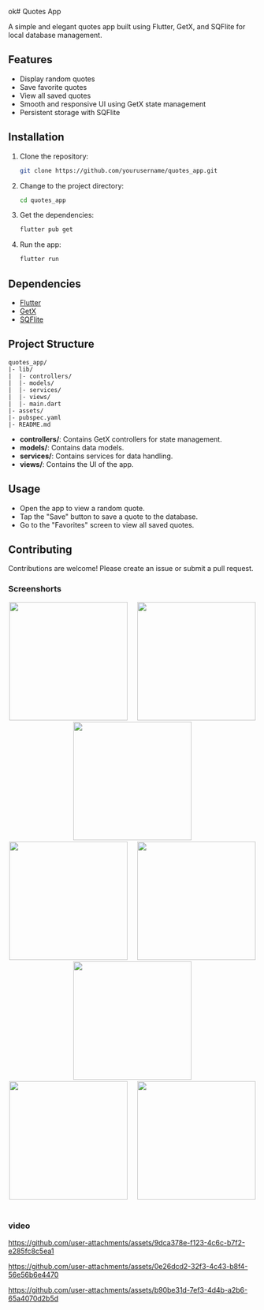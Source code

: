 ok# Quotes App

A simple and elegant quotes app built using Flutter, GetX, and SQFlite for local database management.

## Features

- Display random quotes
- Save favorite quotes
- View all saved quotes
- Smooth and responsive UI using GetX state management
- Persistent storage with SQFlite

## Installation

1. Clone the repository:
    ```bash
    git clone https://github.com/yourusername/quotes_app.git
    ```

2. Change to the project directory:
    ```bash
    cd quotes_app
    ```

3. Get the dependencies:
    ```bash
    flutter pub get
    ```

4. Run the app:
    ```bash
    flutter run
    ```

## Dependencies

- [Flutter](https://flutter.dev)
- [GetX](https://pub.dev/packages/get)
- [SQFlite](https://pub.dev/packages/sqflite)

## Project Structure

```
quotes_app/
|- lib/
|  |- controllers/
|  |- models/
|  |- services/
|  |- views/
|  |- main.dart
|- assets/
|- pubspec.yaml
|- README.md
```

- **controllers/**: Contains GetX controllers for state management.
- **models/**: Contains data models.
- **services/**: Contains services for data handling.
- **views/**: Contains the UI of the app.

## Usage

- Open the app to view a random quote.
- Tap the "Save" button to save a quote to the database.
- Go to the "Favorites" screen to view all saved quotes.

## Contributing

Contributions are welcome! Please create an issue or submit a pull request.

### Screenshorts

<p align ='center'>
  <img src='https://github.com/user-attachments/assets/4b5781cf-c08f-42e7-ab38-6eb81886b077' width=240> &nbsp;&nbsp;&nbsp;
  <img src='https://github.com/user-attachments/assets/ed8b058d-fb40-4763-a65a-dd7aaa13b318' width=240> &nbsp;&nbsp;&nbsp;
  <img src='https://github.com/user-attachments/assets/a7d49cad-d6a0-41ee-b842-eb6227388231' width=240> &nbsp;&nbsp;&nbsp;
  <img src='https://github.com/user-attachments/assets/8af7dfb3-5436-43a7-96eb-fb30c168f21f' width=240> &nbsp;&nbsp;&nbsp;
  <img src='https://github.com/user-attachments/assets/0f2650e3-9f13-47f6-93d0-6223d0090fd0' width=240> &nbsp;&nbsp;&nbsp;
  <img src='https://github.com/user-attachments/assets/f2e31de9-9bde-4851-8da0-480fa2b08720' width=240> &nbsp;&nbsp;&nbsp;
  <img src='https://github.com/user-attachments/assets/b793e1b7-3f88-41ed-9c00-84834b6af7c3' width=240> &nbsp;&nbsp;&nbsp;
  <img src='https://github.com/user-attachments/assets/8c6d5bde-4b5f-400b-830f-0abbe5e49015' width=240> &nbsp;&nbsp;&nbsp;
</p>


### video

https://github.com/user-attachments/assets/9dca378e-f123-4c6c-b7f2-e285fc8c5ea1


https://github.com/user-attachments/assets/0e26dcd2-32f3-4c43-b8f4-56e56b6e4470



https://github.com/user-attachments/assets/b90be31d-7ef3-4d4b-a2b6-65a4070d2b5d

